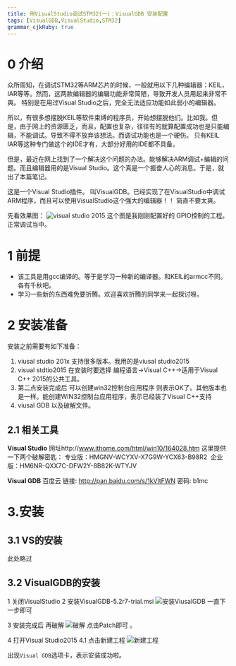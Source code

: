 ```yaml
---
title: 用VisualStudio调试STM32(一)：VisualGDB 安装配置
tags: [VisualGDB,VisualStudio,STM32]
grammar_cjkRuby: true
---
```


# 0 介绍
众所周知，在调试STM32等ARM芯片的时候，一般就用以下几种编辑器：KEIL，IAR等等。然而，这两款编辑器的编辑功能非常简陋，导致开发人员用起来非常不爽。 特别是在用过Visual Studio之后，完全无法适应功能如此弱小的编辑器。 

所以，有很多想摆脱KEIL等软件束缚的程序员，开始想摆脱他们。比如我。但是，由于网上的资源匮乏，而且，配置也复杂，往往有的就算配置成功也是只能编辑，不能调试。导致不得不放弃该想法。而调试功能也是一个硬伤。 只有KEIL IAR等这种专门做这个的IDE才有，大部分好用的IDE都不具备。

但是，最近在网上找到了一个解决这个问题的办法。能够解决ARM调试+编辑的问题。而且编辑器用的是Visual Studio。这个真是一个振奋人心的消息。于是，就出了本篇笔记。

这是一个Visual Studio插件。 叫VisualGDB。已经实现了在VisualStudio中调试ARM程序，而且可以使用VisualStudio这个强大的编辑器！！
简直不要太爽。


先看效果图：
![visual studio 2015][1]
这个图是我刚刚配置好的 GPIO控制的工程。正常调试当中。


# 	1 前提
- 该工具是用gcc编译的。等于是学习一种新的编译器。和KEIL的armcc不同。各有千秋吧。
- 学习一些新的东西难免要折腾。欢迎喜欢折腾的同学来一起探讨呀。



# 2 安装准备
安装之前需要有如下准备：
1. viusal studio 201x   支持很多版本。我用的是viusal studio2015
2. visual stdtio2015 在安装时要选择 编程语言->Visual C++->适用于Visual C++ 2015的公共工具。
3. 第二点安装完成后  可以创建win32控制台应用程序 则表示OK了。其他版本也是一样。能创建WIN32控制台应用程序，表示已经装了Visual C++支持
4. viusal GDB 以及破解文件。


## 2.1 相关工具
**Visual Studio**
网址http://www.ithome.com/html/win10/164028.htm
这里提供一下两个破解密匙：
专业版：HMGNV-WCYXV-X7G9W-YCX63-B98R2 
企业版：HM6NR-QXX7C-DFW2Y-8B82K-WTYJV 

**Visual GDB**
 百度云
 链接: http://pan.baidu.com/s/1kVltFWN 密码: b1mc



# 3.安装
## 3.1 VS的安装
此处略过
  
## 3.2 VisualGDB的安装

1 关闭VisualStudio
2 安装VisualGDB-5.2r7-trial.msi
![安装ViusalGDB][2]
一直下一步即可

3 安装完成后 再破解
![破解][3]
点击Patch即可 。

4 打开Visual Studio2015
4.1 点击新建工程
![新建工程][4]

出现`Visual GDB`选项卡，表示安装成功啦。


  [1]: http://markdown.jarming.cn/1484373765421.jpg "1484373765421.jpg"
  [2]: http://markdown.jarming.cn/1484376226956.jpg "1484376226956.jpg"
  [3]: http://markdown.jarming.cn/1484376273961.jpg "1484376273961.jpg"
  [4]: http://markdown.jarming.cn/1484376386144.jpg "1484376386144.jpg"
